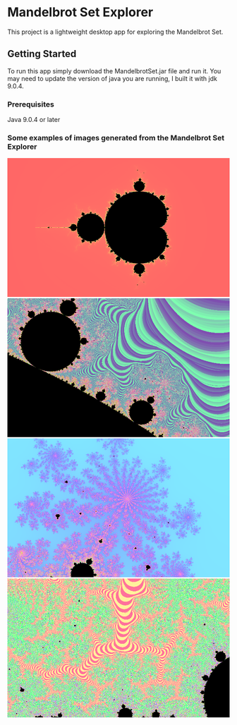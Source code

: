 # Mandelbrot Set Explorer

This project is a lightweight desktop app for exploring the Mandelbrot Set. 

## Getting Started

To run this app simply download the MandelbrotSet.jar file and run it. You may need to update the version of java you are running, I built it with jdk 9.0.4.

### Prerequisites

Java 9.0.4 or later

### Some examples of images generated from the Mandelbrot Set Explorer
![example zero](/view/about/start.png)
![example one](/view/about/one.png)
![example two](/view/about/two.png)
![example three](/view/about/three.png)
